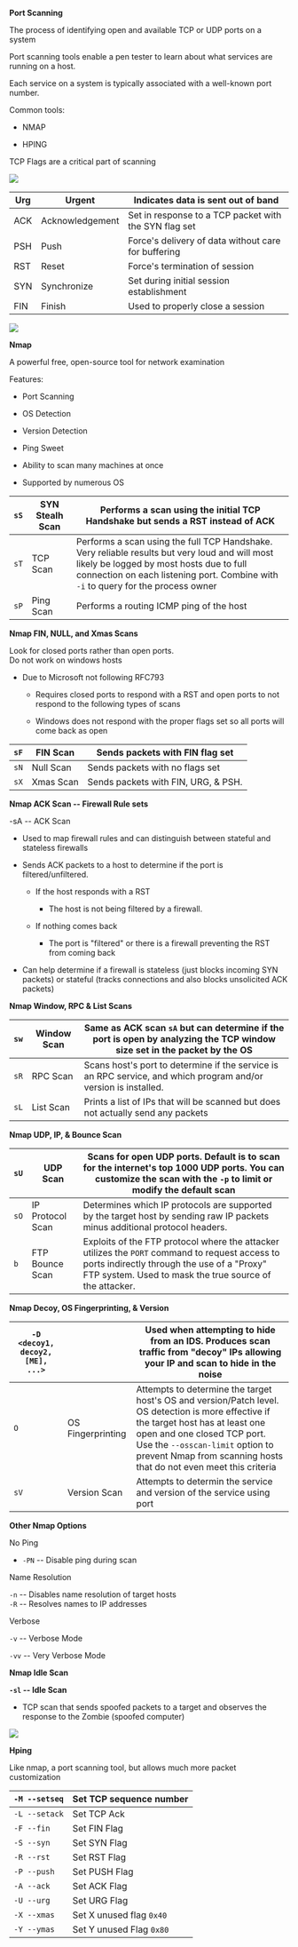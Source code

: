**Port Scanning**

The process of identifying open and available TCP or UDP ports on a
system

Port scanning tools enable a pen tester to learn about what services are
running on a host.

Each service on a system is typically associated with a well-known port
number.

Common tools:

-   NMAP

-   HPING

TCP Flags are a critical part of scanning

![](media/image3.png)

| Urg | Urgent          | Indicates data is sent out of band                    |
|-----|-----------------|-------------------------------------------------------|
| ACK | Acknowledgement | Set in response to a TCP packet with the SYN flag set |
| PSH | Push            | Force's delivery of data without care for buffering   |
| RST | Reset           | Force's termination of session                        |
| SYN | Synchronize     | Set during initial session establishment              |
| FIN | Finish          | Used to properly close a session                      |

![](media/image4.png)

**Nmap**

A powerful free, open-source tool for network examination

Features:

-   Port Scanning

-   OS Detection

-   Version Detection

-   Ping Sweet

-   Ability to scan many machines at once

-   Supported by numerous OS

| `sS` | SYN Stealh Scan | Performs a scan using the initial TCP Handshake but sends a RST instead of ACK                                                                                                                                                 |
|------|-----------------|--------------------------------------------------------------------------------------------------------------------------------------------------------------------------------------------------------------------------------|
| `sT` | TCP Scan        | Performs a scan using the full TCP Handshake. Very reliable results but very loud and will most likely be logged by most hosts due to full connection on each listening port. Combine with `-i` to query for the process owner |
| `sP` | Ping Scan       | Performs a routing ICMP ping of the host                                                                                                                                                                                       |

**Nmap FIN, NULL, and Xmas Scans**

Look for closed ports rather than open ports.\
Do not work on windows hosts

-   Due to Microsoft not following RFC793

    -   Requires closed ports to respond with a RST and open ports to
        not respond to the following types of scans

    -   Windows does not respond with the proper flags set so all ports
        will come back as open

| `sF` | FIN Scan  | Sends packets with FIN flag set     |
|------|-----------|-------------------------------------|
| `sN` | Null Scan | Sends packets with no flags set     |
| `sX` | Xmas Scan | Sends packets with FIN, URG, & PSH. |

**Nmap ACK Scan -- Firewall Rule sets**

-sA -- ACK Scan

-   Used to map firewall rules and can distinguish between stateful and
    stateless firewalls

-   Sends ACK packets to a host to determine if the port is
    filtered/unfiltered.

    -   If the host responds with a RST

        -   The host is not being filtered by a firewall.

    -   If nothing comes back

        -   The port is "filtered" or there is a firewall preventing the
            RST from coming back

-   Can help determine if a firewall is stateless (just blocks incoming
    SYN packets) or stateful (tracks connections and also blocks
    unsolicited ACK packets)

**Nmap Window, RPC & List Scans**

| `sw` | Window Scan | Same as ACK scan `sA` but can determine if the port is open by analyzing the TCP window size set in the packet by the OS |
|------|-------------|--------------------------------------------------------------------------------------------------------------------------|
| `sR` | RPC Scan    | Scans host's port to determine if the service is an RPC service, and which program and/or version is installed.          |
| `sL` | List Scan   | Prints a list of IPs that will be scanned but does not actually send any packets                                         |

**Nmap UDP, IP, & Bounce Scan**

| `sU` | UDP Scan         | Scans for open UDP ports. Default is to scan for the internet's top 1000 UDP ports. You can customize the scan with the `-p` to limit or modify the default scan                                         |
|------|------------------|----------------------------------------------------------------------------------------------------------------------------------------------------------------------------------------------------------|
| `sO` | IP Protocol Scan | Determines which IP protocols are supported by the target host by sending raw IP packets minus additional protocol headers.                                                                              |
| `b`  | FTP Bounce Scan  | Exploits of the FTP protocol where the attacker utilizes the `PORT` command to request access to ports indirectly through the use of a "Proxy" FTP system. Used to mask the true source of the attacker. |

**Nmap Decoy, OS Fingerprinting, & Version**

| `-D <decoy1, decoy2, [ME], ...>` |                   | Used when attempting to hide from an IDS. Produces scan traffic from "decoy" IPs allowing your IP and scan to hide in the noise                                                                                                                                              |
|----------------------------------|-------------------|------------------------------------------------------------------------------------------------------------------------------------------------------------------------------------------------------------------------------------------------------------------------------|
| `O`                              | OS Fingerprinting | Attempts to determine the target host's OS and version/Patch level. OS detection is more effective if the target host has at least one open and one closed TCP port. Use the `--osscan-limit` option to prevent Nmap from scanning hosts that do not even meet this criteria |
| `sV`                             | Version Scan      | Attempts to determin the service and version of the service using port                                                                                                                                                                                                       |

**Other Nmap Options**

No Ping

-   `-PN` -- Disable ping during scan

Name Resolution

`-n` -- Disables name resolution of target hosts\
`-R` -- Resolves names to IP addresses

Verbose

`-v` -- Verbose Mode

`-vv` -- Very Verbose Mode

**Nmap Idle Scan**

**`-sl` -- Idle Scan**

-   TCP scan that sends spoofed packets to a target and observes the
    response to the Zombie (spoofed computer)

![](media/image5.png)

**Hping**

Like nmap, a port scanning tool, but allows much more packet
customization

| `-M --setseq` | Set TCP sequence number  |
|---------------|--------------------------|
| `-L --setack` | Set TCP Ack              |
| `-F --fin`    | Set FIN Flag             |
| `-S --syn`    | Set SYN Flag             |
| `-R --rst`    | Set RST Flag             |
| `-P --push`   | Set PUSH Flag            |
| `-A --ack`    | Set ACK Flag             |
| `-U --urg`    | Set URG Flag             |
| `-X --xmas`   | Set X unused flag `0x40` |
| `-Y --ymas`   | Set Y unused Flag `0x80` |
